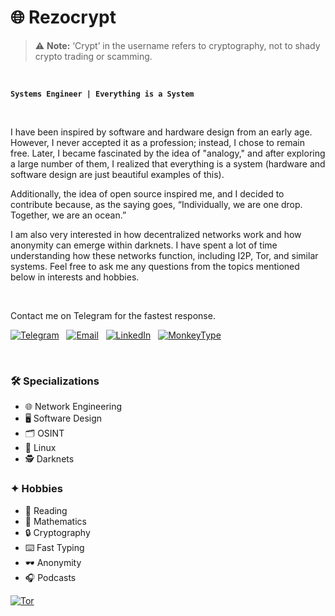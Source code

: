 # 🌐 Rezocrypt



> ⚠️ **Note:** ‘Crypt’ in the username refers to cryptography, not to shady crypto trading or scamming.

<br>

**`Systems Engineer | Everything is a System`**

 <br>




I have been inspired by software and hardware design from an early age. However, I never accepted it as a profession; instead, I chose to remain free. Later, I became fascinated by the idea of "analogy," and after exploring a large number of them, I realized that everything is a system (hardware and software design are just beautiful examples of this).

Additionally, the idea of open source inspired me, and I decided to contribute because, as the saying goes, “Individually, we are one drop. Together, we are an ocean.”

I am also very interested in how decentralized networks work and how anonymity can emerge within darknets. I have spent a lot of time understanding how these networks function, including I2P, Tor, and similar systems. Feel free to ask me any questions from the topics mentioned below in interests and hobbies.



<br>

Contact me on Telegram for the fastest response.

[![Telegram](https://img.shields.io/badge/Telegram-24A1DE?style=for-the-badge&logo=telegram&logoColor=white)][Telegram]
&nbsp;
[![Email](https://img.shields.io/badge/Email-D14836?style=for-the-badge&logo=gmail&logoColor=white)][Email]
&nbsp;
[![LinkedIn](https://img.shields.io/badge/LinkedIn-0077B5?style=for-the-badge&logo=linkedin&logoColor=white)][LinkedIn]
&nbsp;
[![MonkeyType](https://img.shields.io/badge/MonkeyType-FFD600?style=for-the-badge&logo=keyboard&logoColor=white)][MonkeyType]
&nbsp;

<br>


### 🛠 Specializations
- 🌐 Network Engineering
- 🖥️ Software Design  
- 🗂️ OSINT
- 🐧 Linux 
- 🕵️ Darknets  


### ✦ Hobbies
- 📖 Reading  
- 📐 Mathematics
- 🔒 Cryptography
- ⌨️ Fast Typing  
- 🕶️ Anonymity  
- 🎧 Podcasts


[![Tor](https://img.shields.io/badge/Tor-7D4698?logo=Tor-Browser&logoColor=white)](#)


<!-- Outbound -->

[Telegram]: https://t.me/rezocrypt
[LinkedIn]: https://www.linkedin.com/in/rezocrypt
[Email]: https://google.com
[MonkeyType]: https://monkeytype.com/profile/rezocrypt
[X]: https://x.com/rezocrypt

